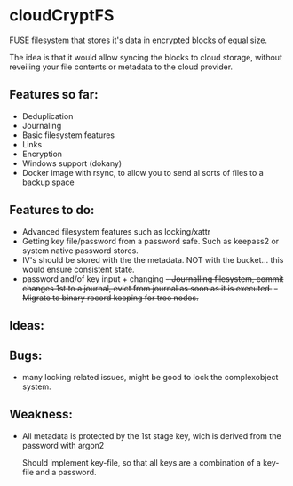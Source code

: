 # cloudCryptFS


FUSE filesystem that stores it's data in encrypted blocks of equal size.

The idea is that it would allow syncing the blocks to cloud storage, without reveiling your file contents or metadata to the cloud provider.

## Features so far:
- Deduplication
- Journaling
- Basic filesystem features
- Links
- Encryption
- Windows support (dokany)
- Docker image with rsync, to allow you to send al sorts of files to a backup space


## Features to do:
- Advanced filesystem features such as locking/xattr
- Getting key file/password from a password safe. Such as keepass2 or system native password stores.
- IV's should be stored with the the metadata. NOT with the bucket... this would ensure consistent state.
- password and/of key input + changing
~~- Journalling filesystem, commit changes 1st to a journal, evict from journal as soon as it is executed.~~
~~- Migrate to binary record keeping for tree nodes.~~


## Ideas:

## Bugs:

- many locking related issues, might be good to lock the complexobject system.

## Weakness:

- All metadata is protected by the 1st stage key, wich is derived from the password with argon2

   Should implement key-file, so that all keys are a combination of a key-file and a password.

